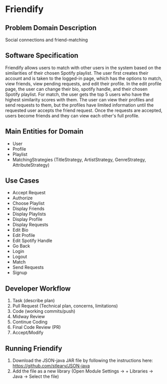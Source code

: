 # Friendify
## Problem Domain Description
Social connections and friend-matching

## Software Specification
Friendify allows users to match with other users in the system based on the similarities of their chosen Spotify playlist. 
The user first creates their account and is taken to the logged-in page, which has the options to match, view friends, 
view pending requests, and edit their profile. 
In the edit profile page, the user can change their bio, spotify handle, and their chosen Spotify playlist.
For match, the user gets the top 5 users who have the highest similarity scores with them. 
The user can view their profiles and send requests to them, but the profiles have limited information until the 
requested user accepts the friend request.
Once the requests are accepted, users become friends and they can view each other's full profile. 

## Main Entities for Domain
- User
- Profile
- Playlist
- MatchingStrategies (TitleStrategy, ArtistStrategy, GenreStrategy, AttributeStrategy)

## Use Cases
- Accept Request
- Authorize
- Choose Playlist
- Display Friends
- Display Playlists
- Display Profile
- Display Requests
- Edit Bio
- Edit Profile
- Edit Spotify Handle
- Go Back
- Login
- Logout
- Match
- Send Requests
- Signup

## Developer Workflow
1. Task (describe plan)
2. Pull Request (Technical plan, concerns, limitations)  
3. Code (working commits/push)
4. Midway Review
5. Continue Coding
6. Final Code Review (PR)
7. Accept/Modify

## Running Friendify
1. Download the JSON-java JAR file by following the instructions here: https://github.com/stleary/JSON-java
2. Add the file as a new library (Open Module Settings -> + Libraries -> Java -> Select the file)
